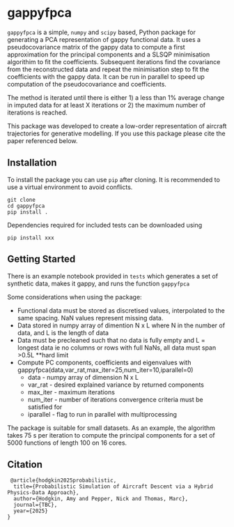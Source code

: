 # gappyfpca

`gappyfpca` is a simple, `numpy` and `scipy` based, Python package for generating a PCA representation of gappy functional data. It uses a pseudocovariance matrix of the gappy data to compute a first approximation for the principal components and a SLSQP minimisation algorithim to fit the coefficients. Subsequent iterations find the covariance from the reconstructed data and repeat the minimisation step to fit the coefficients with the gappy data. It can be run in parallel to speed up computation of the pseudocovariance and coefficients.

The method is iterated until there is either 1) a less than 1\% average change in imputed data for at least X iterations or 2) the maximum number of iterations is reached.

This package was developed to create a low-order representation of aircraft trajectories for generative modelling. If you use this package please cite the paper referenced below.

## Installation

To install the package you can use `pip` after cloning. It is recommended to use a virtual environment to avoid conflicts.

	git clone
	cd gappyfpca
	pip install .

Dependencies required for included tests can be downloaded using

	pip install xxx
 
## Getting Started

There is an example notebook provided in `tests` which generates a set of synthetic data, makes it gappy, and runs the function `gappyfpca`

Some considerations when using the package:

- Functional data must be stored as discretised values, interpolated to the same spacing. NaN values represent missing data.
- Data stored in numpy array of dimention N x L where N in the number of data, and L is the length of data
- Data must be precleaned such that no data is fully empty and L = longest data ie no columns or rows with full NaNs, all data must span >0.5L **hard limit
- Compute PC components, coefficients and eigenvalues with gappyfpca(data,var_rat,max_iter=25,num_iter=10,iparallel=0)
	- data - numpy array of dimension N x L
	- var_rat - desired explained variance by returned components
	- max_iter - maximum iterations
	- num_iter - number of iterations convergence criteria must be satisfied for
	- iparallel - flag to run in parallel with multiprocessing

The package is suitable for small datasets. As an example, the algorithm takes 75 s per iteration to compute the principal components for a set of 5000 functions of length 100 on 16 cores.

 ## Citation

	 @article{hodgkin2025probabilistic,
	  title={Probabilistic Simulation of Aircraft Descent via a Hybrid Physics-Data Approach},
	  author={Hodgkin, Amy and Pepper, Nick and Thomas, Marc},
	  journal={TBC},
	  year={2025}
	}
